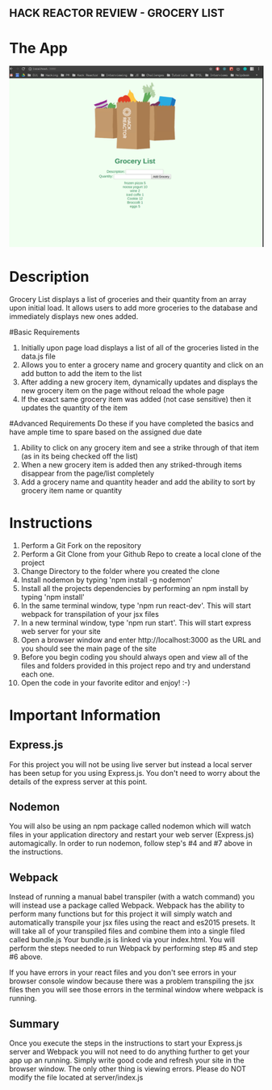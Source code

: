 ## HACK REACTOR REVIEW - GROCERY LIST

# The App
![picture](client/dist/HackReactorReview_GroceryList.png) 

# Description
Grocery List displays a list of groceries and their quantity from an array upon initial load.
It allows users to add more groceries to the database and immediately displays new ones added.

#Basic Requirements
1. Initially upon page load displays a list of all of the groceries listed in the data.js file
2. Allows you to enter a grocery name and grocery quantity and click on an add button to add the item to the list
3. After adding a new grocery item, dynamically updates and displays the new grocery item on the page without reload the whole page
4. If the exact same grocery item was added (not case sensitive) then it updates the quantity of the item

#Advanced Requirements 
Do these if you have completed the basics and have ample time to spare based on the assigned due date
1. Ability to click on any grocery item and see a strike through of that item (as in its being checked off the list)
2. When a new grocery item is added then any striked-through items disappear from the page/list completely
3. Add a grocery name and quantity header and add the ability to sort by grocery item name or quantity


# Instructions
1. Perform a Git Fork on the repository
2. Perform a Git Clone from your Github Repo to create a local clone of the project
3. Change Directory to the folder where you created the clone
4. Install nodemon by typing 'npm install -g nodemon'
5. Install all the projects dependencies by performing an npm install by typing 'npm install'
6. In the same terminal window, type 'npm run react-dev'. This will start webpack for transpilation of your jsx files
7. In a new terminal window, type 'npm run start'. This will start express web server for your site
8. Open a browser window and enter http://localhost:3000 as the URL and you should see the main page of the site
9. Before you begin coding you should always open and view all of the files and folders provided in this project repo and try and understand each one.
9. Open the code in your favorite editor and enjoy! :-)


# Important Information

## Express.js
For this project you will not be using live server but instead a local server has been setup for you
using Express.js. You don't need to worry about the details of the express server at this point. 

## Nodemon
You will also be using an npm package called nodemon which will watch files in your application directory
and restart your web server (Express.js) automagically. In order to run nodemon, follow step's #4 and #7 above in the instructions.

## Webpack
Instead of running a manual babel transpiler (with a watch command) you will instead use a package called Webpack.
Webpack has the ability to perform many functions but for this project it will simply watch and automatically transpile your jsx files
using the react and es2015 presets. It will take all of your transpiled files and combine them into a single filed called bundle.js
Your bundle.js is linked via your index.html. You will perform the steps needed to run Webpack by performing step #5 and step #6 above.

If you have errors in your react files and you don't see errors in your browser console window because there was
a problem transpiling the jsx files then you will see those errors in the terminal window where webpack is running.

## Summary 
Once you execute the steps in the instructions to start your Express.js server and Webpack you will not need to 
do anything further to get your app up an running. Simply write good code and refresh your site in the browser window.
The only other thing is viewing errors. Please do NOT modify the file located at server/index.js



